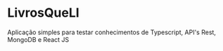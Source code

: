 # LivrosQueLI

Aplicação simples para testar conhecimentos de Typescript, API's Rest, MongoDB e React JS
